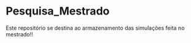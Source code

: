 # Pesquisa_Mestrado
Este repositório se destina ao armazenamento das simulações feita no mestrado!!
